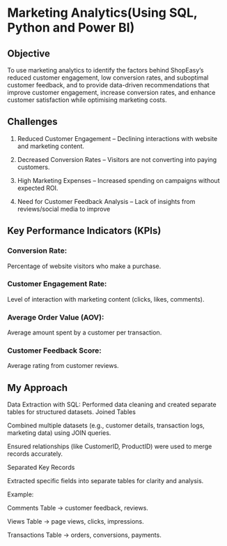# Marketing Analytics(Using SQL, Python and Power BI) #
## Objective ##
To use marketing analytics to identify the factors behind ShopEasy’s reduced customer engagement, low conversion rates, and suboptimal customer feedback, and to provide data-driven recommendations that improve customer engagement, increase conversion rates, and enhance customer satisfaction while optimising marketing costs.

## Challenges ##
1. Reduced Customer Engagement – Declining interactions with website and marketing content.

2. Decreased Conversion Rates – Visitors are not converting into paying customers.

3. High Marketing Expenses – Increased spending on campaigns without expected ROI.

4. Need for Customer Feedback Analysis – Lack of insights from reviews/social media to improve

## Key Performance Indicators (KPIs) ##
### Conversion Rate:
Percentage of website visitors who make a purchase.

### Customer Engagement Rate:
Level of interaction with marketing content (clicks, likes, comments).

### Average Order Value (AOV):
Average amount spent by a customer per transaction.

### Customer Feedback Score:
Average rating from customer reviews.

## My Approach ## 
Data Extraction with SQL:
Performed data cleaning and created separate tables for structured datasets.
Joined Tables

Combined multiple datasets (e.g., customer details, transaction logs, marketing data) using JOIN queries.

Ensured relationships (like CustomerID, ProductID) were used to merge records accurately.

Separated Key Records

Extracted specific fields into separate tables for clarity and analysis.

Example:

Comments Table → customer feedback, reviews.

Views Table → page views, clicks, impressions.

Transactions Table → orders, conversions, payments.








